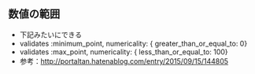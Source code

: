 ## 数値の範囲
- 下記みたいにできる
- validates :minimum_point, numericality: { greater_than_or_equal_to: 0}
- validates :max_point, numericality: { less_than_or_equal_to: 100}
- 参考：http://portaltan.hatenablog.com/entry/2015/09/15/144805
